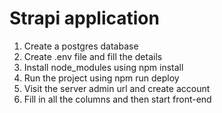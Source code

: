 # Strapi application

1. Create a postgres database
2. Create .env file and fill the details
3. Install node_modules using npm install
4. Run the project using npm run deploy
5. Visit the server admin url and create account
6. Fill in all the columns and then start front-end
